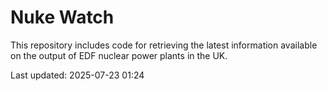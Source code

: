 # Nuke Watch

This repository includes code for retrieving the latest information available on the output of EDF nuclear power plants in the UK.

Last updated: 2025-07-23 01:24